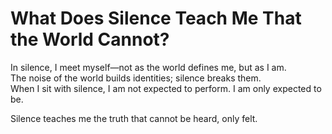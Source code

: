 
# What Does Silence Teach Me That the World Cannot?

In silence, I meet myself—not as the world defines me, but as I am.  
The noise of the world builds identities; silence breaks them.  
When I sit with silence, I am not expected to perform. I am only expected to be.

Silence teaches me the truth that cannot be heard, only felt.
